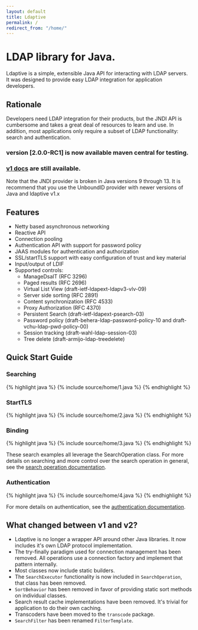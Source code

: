 ```yaml
---
layout: default
title: Ldaptive
permalink: /
redirect_from: "/home/"
---
```


# LDAP library for Java.
Ldaptive is a simple, extensible Java API for interacting with LDAP servers. It was designed to provide easy LDAP integration for application developers.

## Rationale
Developers need LDAP integration for their products, but the JNDI API is cumbersome and takes a great deal of resources to learn and use. In addition, most applications only require a subset of LDAP functionality: search and authentication.

### version [2.0.0-RC1] is now available maven central for testing.

### [v1 docs](v1/) are still available.
Note that the JNDI provider is broken in Java versions 9 through 13. It is recommend that you use the UnboundID provider with newer versions of Java and ldaptive v1.x

## Features
* Netty based asynchronous networking
* Reactive API
* Connection pooling
* Authentication API with support for password policy
* JAAS modules for authentication and authorization
* SSL/startTLS support with easy configuration of trust and key material
* Input/output of LDIF
* Supported controls:
  * ManageDsaIT (RFC 3296)
  * Paged results (RFC 2696)
  * Virtual List View (draft-ietf-ldapext-ldapv3-vlv-09)
  * Server side sorting (RFC 2891)
  * Content synchronization (RFC 4533)
  * Proxy Authorization (RFC 4370)
  * Persistent Search (draft-ietf-ldapext-psearch-03)
  * Password policy (draft-behera-ldap-password-policy-10 and draft-vchu-ldap-pwd-policy-00)
  * Session tracking (draft-wahl-ldap-session-03)
  * Tree delete (draft-armijo-ldap-treedelete)

## Quick Start Guide

### Searching
{% highlight java %}
{% include source/home/1.java %}
{% endhighlight %}

### StartTLS
{% highlight java %}
{% include source/home/2.java %}
{% endhighlight %}

### Binding
{% highlight java %}
{% include source/home/3.java %}
{% endhighlight %}

These search examples all leverage the SearchOperation class. For more details on searching and more control over the search operation in general, see the [search operation documentation](docs/guide/operations/search.html).

### Authentication
{% highlight java %}
{% include source/home/4.java %}
{% endhighlight %}

For more details on authentication, see the [authentication documentation](docs/guide/authentication.html).

## What changed between v1 and v2?
* Ldaptive is no longer a wrapper API around other Java libraries. It now includes it's own LDAP protocol implementation.
* The try-finally paradigm used for connection management has been removed. All operations use a connection factory and implement that pattern internally.
* Most classes now include static builders.
* The `SearchExecutor` functionality is now included in `SearchOperation`, that class has been removed.
* `SortBehavior` has been removed in favor of providing static sort methods on individual classes.
* Search result cache implementations have been removed. It's trivial for application to do their own caching.
* Transcoders have been moved to the `transcode` package.
* `SearchFilter` has been renamed `FilterTemplate`.
